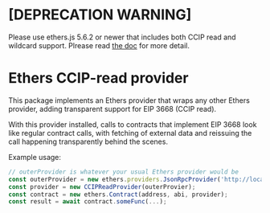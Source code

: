 # [DEPRECATION WARNING]

Please use ethers.js 5.6.2 or newer that includes both CCIP read and wildcard support.
Plrease read [the doc](https://docs.ens.domains/dapp-developer-guide/ens-l2-offchain) for more detail.

# Ethers CCIP-read provider
This package implements an Ethers provider that wraps any other Ethers provider, adding transparent support for EIP 3668 (CCIP read).

With this provider installed, calls to contracts that implement EIP 3668 look like regular contract calls, with fetching of external data and reissuing the call happening transparently behind the scenes.

Example usage:
```javascript
// outerProvider is whatever your usual Ethers provider would be
const outerProvider = new ethers.providers.JsonRpcProvider('http://localhost:8545/');
const provider = new CCIPReadProvider(outerProvier);
const contract = new ethers.Contract(address, abi, provider);
const result = await contract.someFunc(...);
```
